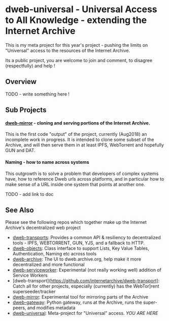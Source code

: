 # dweb-universal - Universal Access to All Knowledge - extending the Internet Archive

This is my meta project for this year's project - 
pushing the limits on "Universal" access to the resources of the Internet Archive. 

Its a public project, you are welcome to join and comment, to disagree (respectfully) and help ! 

## Overview 
TODO - write something here ! 

## Sub Projects

#### [dweb-mirror](https://github.com/internetarchive/dweb-mirror) - cloning and serving portions of the Internet Archive.

This is the first code "output" of the project, currently (Aug2018) an incomplete work in progress. 
It is intended to clone some subset of the Archive, and will then serve them in at least IPFS, WebTorrent and hopefully GUN and DAT.

#### Naming - how to name across systems

This outgrowth is to solve a problem that developers of complex systems have, how to reference Dweb urls across platforms,
and in particular how to make sense of a URL inside one system that points at another one.

TODO - add link to doc

## See Also

Please see the following repos which together make up the Internet Archive's decentralized web project

* [dweb-transports](https://github.com/internetarchive/dweb-transports): Provides a common API & resiliency to decentralized tools - IPFS, WEBTORRENT, GUN, YJS, and a fallback to HTTP. 
* [dweb-objects](https://github.com/internetarchive/dweb-objects): Class interface to support Lists, Key Value Tables, Authentication, Naming etc across tools
* [dweb-archive](https://github.com/internetarchive/dweb-archive): The UI to dweb.archive.org, help make it more decentralized and more functional
* [dweb-serviceworker](https://github.com/internetarchive/dweb-serviceworker): Experimental (not really working well) addition of Service Workers
* [dweb-transport](https://github.com/internetarchive/dweb-transport]: Catch all for other projects, especially (currently) has the WebTor]rent superseeder/tracker
* [dweb-mirror](https://github.com/internetarchive/dweb-mirror): Experimental tool for mirroring parts of the Archive
* [dweb-gateway](https://github.com/internetarchive/dweb-gateway): Python gateway, runs at the Archive, runs the super-peers, and modifies metadata
* [dweb-universal](https://github.com/mitra42/dweb-universal): Meta-project for "Universal" access. *YOU ARE HERE*

